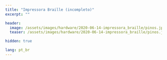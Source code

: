 ```yaml
---
title: "Impressora Braille (incompleto)"
excerpt: ""

header:
  image: /assets/images/hardware/2020-06-14-impressora_braille/pinos.jpg
  teaser: /assets/images/hardware/2020-06-14-impressora_braille/pinos.jpg

hidden: true

lang: pt_br
---
```


